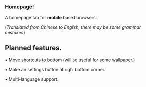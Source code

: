 ### Homepage!

A homepage tab for **mobile** based browsers.

(*Translated from Chinese to English, there may be some grammar mistakes*)

## Planned features.
• Move shortcuts to bottom (will be useful for some wallpaper.)

• Make an settings button at right bottom corner.

• Multi-language support.
